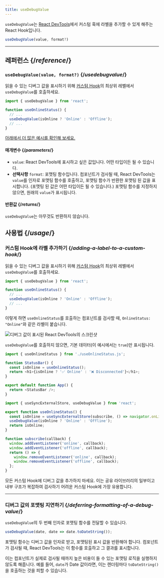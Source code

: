 ```yaml
---
title: useDebugValue
---
```


<Intro>

`useDebugValue`는 [React DevTools](/learn/react-developer-tools)에서 커스텀 훅에 라벨을 추가할 수 있게 해주는 React Hook입니다.

```js
useDebugValue(value, format?)
```

</Intro>

<InlineToc />

---

## 레퍼런스 {/*reference*/}

### `useDebugValue(value, format?)` {/*usedebugvalue*/}

읽을 수 있는 디버그 값을 표시하기 위해 [커스텀 Hook](/learn/reusing-logic-with-custom-hooks)의 최상위 레벨에서 `useDebugValue`를 호출하세요.

```js
import { useDebugValue } from 'react';

function useOnlineStatus() {
  // ...
  useDebugValue(isOnline ? 'Online' : 'Offline');
  // ...
}
```

[아래에서 더 많은 예시를 확인해 보세요.](#usage)

#### 매개변수 {/*parameters*/}

* `value`: React DevTools에 표시하고 싶은 값입니다. 어떤 타입이든 될 수 있습니다.
* **선택사항** `format`: 포맷팅 함수입니다. 컴포넌트가 검사될 때, React DevTools는 `value`를 인자로 포맷팅 함수를 호출하고, 포맷팅 함수가 반환한 포맷팅 된 값을 표시합니다. (포맷팅 된 값은 어떤 타입이든 될 수 있습니다.) 포맷팅 함수를 지정하지 않으면, 원래의 `value`가 표시됩니다.

#### 반환값 {/*returns*/}

`useDebugValue`는 아무것도 반환하지 않습니다.

## 사용법 {/*usage*/}

### 커스텀 Hook에 라벨 추가하기 {/*adding-a-label-to-a-custom-hook*/}

읽을 수 있는 <CodeStep step={1}>디버그 값</CodeStep>을 표시하기 위해 [커스텀 Hook](/learn/reusing-logic-with-custom-hooks)의 최상위 레벨에서 `useDebugValue`를 호출하세요.

```js [[1, 5, "isOnline ? 'Online' : 'Offline'"]]
import { useDebugValue } from 'react';

function useOnlineStatus() {
  // ...
  useDebugValue(isOnline ? 'Online' : 'Offline');
  // ...
}
```

이렇게 하면 `useOnlineStatus`를 호출하는 컴포넌트를 검사할 때, `OnlineStatus: "Online"`와 같은 라벨이 붙습니다.

![디버그 값이 표시된 React DevTools의 스크린샷](/images/docs/react-devtools-usedebugvalue.png)

`useDebugValue`를 호출하지 않으면, 기본 데이터(이 예시에서는 `true`)만 표시됩니다.

<Sandpack>

```js
import { useOnlineStatus } from './useOnlineStatus.js';

function StatusBar() {
  const isOnline = useOnlineStatus();
  return <h1>{isOnline ? '✅ Online' : '❌ Disconnected'}</h1>;
}

export default function App() {
  return <StatusBar />;
}
```

```js src/useOnlineStatus.js active
import { useSyncExternalStore, useDebugValue } from 'react';

export function useOnlineStatus() {
  const isOnline = useSyncExternalStore(subscribe, () => navigator.onLine, () => true);
  useDebugValue(isOnline ? 'Online' : 'Offline');
  return isOnline;
}

function subscribe(callback) {
  window.addEventListener('online', callback);
  window.addEventListener('offline', callback);
  return () => {
    window.removeEventListener('online', callback);
    window.removeEventListener('offline', callback);
  };
}
```

</Sandpack>

<Note>

모든 커스텀 Hook에 디버그 값을 추가하지 마세요. 이는 공유 라이브러리의 일부이고 내부 구조가 복잡하여 검사하기 어려운 커스텀 Hook에 가장 유용합니다.

</Note>

---

### 디버그 값의 포맷팅 지연하기 {/*deferring-formatting-of-a-debug-value*/}

`useDebugValue`의 두 번째 인자로 포맷팅 함수를 전달할 수 있습니다.

```js [[1, 1, "date", 18], [2, 1, "date.toDateString()"]]
useDebugValue(date, date => date.toDateString());
```

포맷팅 함수는 <CodeStep step={1}>디버그 값</CodeStep>을 인자로 받고, <CodeStep step={2}>포맷팅된 표시 값</CodeStep>을 반환해야 합니다. 컴포넌트가 검사될 때, React DevTools는 이 함수를 호출하고 그 결과를 표시합니다.

이는 컴포넌트가 실제로 검사될 때까지 높은 비용이 들 수 있는 포맷팅 로직을 실행하지 않도록 해줍니다. 예를 들어, `date`가 Date 값이라면, 이는 렌더링마다 `toDateString()`을 호출하는 것을 피할 수 있습니다.
